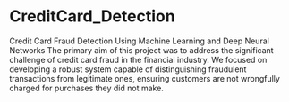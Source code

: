 # CreditCard_Detection
Credit Card Fraud Detection Using Machine Learning and Deep Neural Networks
The primary aim of this project was to address the significant challenge of credit card fraud in the financial industry. 
We focused on developing a robust system capable of distinguishing fraudulent transactions from legitimate ones, ensuring customers are not wrongfully charged for purchases they did not make.
